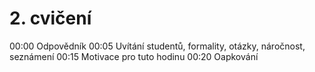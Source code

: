 # 2. cvičení


00:00 Odpovědník
00:05 Uvítání studentů, formality, otázky, náročnost, seznámení
00:15 Motivace pro tuto hodinu
00:20 Oapkování
